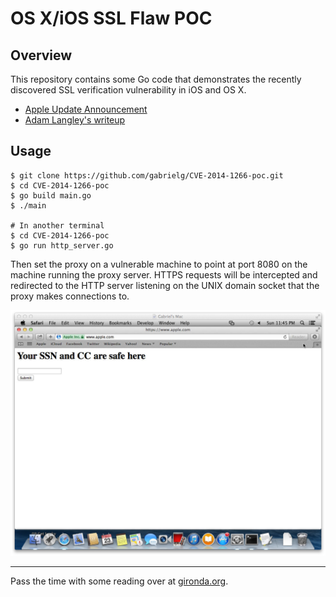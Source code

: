 # OS X/iOS SSL Flaw POC

## Overview

This repository contains some Go code that demonstrates the recently discovered
SSL verification vulnerability in iOS and OS X.

* [Apple Update Announcement](http://support.apple.com/kb/HT6147)
* [Adam Langley's writeup](https://www.imperialviolet.org/2014/02/22/applebug.html)

## Usage

```
$ git clone https://github.com/gabrielg/CVE-2014-1266-poc.git
$ cd CVE-2014-1266-poc
$ go build main.go
$ ./main

# In another terminal
$ cd CVE-2014-1266-poc
$ go run http_server.go
```

Then set the proxy on a vulnerable machine to point at port 8080 on the machine
running the proxy server. HTTPS requests will be intercepted and redirected to
the HTTP server listening on the UNIX domain socket that the proxy makes
connections to.

![screenshot](screenshot.png)

---

Pass the time with some reading over at [gironda.org](http://www.gironda.org).
